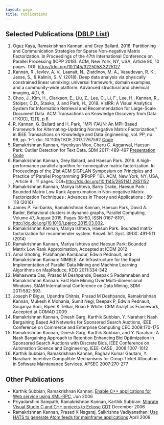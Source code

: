 ```yaml
---
layout: page
title: Publications
---
```


## Selected Publications ([DBLP List](https://dblp.uni-trier.de/pers/hd/k/Kannan:Ramakrishnan))

1. Oguz Kaya, Ramakrishnan Kannan, and Grey Ballard. 2018. Partitioning and Communication Strategies for Sparse Non-negative Matrix Factorization. In Proceedings of the 47th International Conference on Parallel Processing (ICPP 2018). ACM, New York, NY, USA, Article 90, 10 pages. DOI: https://doi.org/10.1145/3225058.3225127
2. Kannan, R., Ievlev, A. V., Laanait, N., Ziatdinov, M. A., Vasudevan, R. K., Jesse, S., & Kalinin, S. V. (2018). Deep data analysis via physically constrained linear unmixing: universal framework, domain examples, and a community-wide platform. Advanced structural and chemical imaging, 4(1), 6.
3. Choo, J., Kim, H., Clarkson, E., Liu, Z., Lee, C., Li, F., Lee, H., Kannan, R., Stolper, C.D., Stasko, J. and Park, H., 2018. VisIRR: A Visual Analytics System for Information Retrieval and Recommendation for Large-Scale Document Data. ACM Transactions on Knowledge Discovery from Data (TKDD), 12(1), p.8.
4. R. Kannan, G. Ballard and H. Park, "MPI-FAUN: An MPI-Based Framework for Alternating-Updating Nonnegative Matrix Factorization," in IEEE Transactions on Knowledge and Data Engineering, vol. PP, no. 99, pp. 1-1. doi: 10.1109/TKDE.2017.2767592 [Code](https://github.com/ramkikannan/planc)
5. Ramakrishnan Kannan, Hyenkyun Woo, Charu C. Aggarwal, Haesun Park: Outlier Detection for Text Data. SDM 2017: 489-497 [Presentation](files/outliernmf.pdf) [Code](https://github.com/ramkikannan/outliernmf)
6. Ramakrishnan Kannan, Grey Ballard, and Haesun Park. 2016. A high-performance parallel algorithm for nonnegative matrix factorization. In Proceedings of the 21st ACM SIGPLAN Symposium on Principles and Practice of Parallel Programming (PPoPP '16). ACM, New York, NY, USA, , Article 9 , 11 pages. DOI=http://dx.doi.org/10.1145/2851141.2851152  
7. Ramakrishnan Kannan, Mariya Ishteva, Barry Drake, Haesun Park : Bounded Matrix Low Rank Approximation in Non-negative Matrix Factorization Techniques : Advances in Theory and Applications : 89-118 (2016)
8. James P. Fairbanks, Ramakrishnan Kannan, Haesun Park, David A. Bader, Behavioral clusters in dynamic graphs, Parallel Computing, Volume 47, August 2015, Pages 38-50, ISSN 0167-8191, http://dx.doi.org/10.1016/j.parco.2015.03.002.
9. Ramakrishnan Kannan, Mariya Ishteva, Haesun Park: Bounded matrix factorization for recommender system. Knowl. Inf. Syst. 39(3): 491-511 (2014)
10. Ramakrishnan Kannan, Mariya Ishteva and Haesun Park: Bounded Matrix Low Rank Approximation, Accepted at ICDM 2012
11. Amol Ghoting, Prabhanjan Kambadur, Edwin Pednault, and Ramakrishnan Kannan:  NIMBLE: An Infrastructure for the Rapid Implementation of Parallel Data Mining and Machine Learning Algorithms on MapReduce, KDD 2011:334-342
12. Mahasweta Das, Prasad M Deshpande, Deepak S Padamnaban and Ramakrishnan Kannan: Fast Rule Mining Over Multi-dimensional Windows, SIAM International Conference on Data Mining, SDM 2011:582-593. 
13. Joseph P Bigus, Upendra Chitnis, Prasad M Deshpande, Ramakrishnan Kannan, Mukesh K Mohania, Sumit Negi, Deepak P, Edwin Pednault, Soujanya Soni, Bipen K Telkar, Brian F White: CRM Analytics Framework, Accepted at COMAD 2009
14. Ramakrishnan Kannan, Dinesh Garg, Karthik Subbian, Y. Narahari: Nash Bargaining Based Ad Networks for Sponsored Search Auctions,  IEEE Conference on Commerce and Enterprise Computing CEC 2009:170-175
15. Ramakrishnan Kannan, Dinesh Garg, Karthik Subbian, and Y. Narahari: A Nash Bargaining Approach to Retention Enhancing Bid Optimization in Sponsored Search Auctions with Discrete Bids, IEEE Conference on Automation Science and Engineering, IEEE-CASE , 2008:1007-1012
16. Karthik Subbian, Ramakrishnan Kannan, Raghav Kumar Gautam, Y. Narahari: Incentive Compatible Mechanisms for Group Ticket Allocation in Software Maintenance Services. APSEC 2007:270-277

## Other Publications

* Karthik Subbian, Ramakrishnan Kannan: [Enable C++ applications for Web service using XML-RPC](http://www.ibm.com/developerworks/webservices/library/ws-xml-rpc/), Jun 2006
* Priyadarshini Sampath, Ramakrishnan Kannan, Karthik Subbian: [Migrate Visual Studio C and C++ projects to Eclipse CDT](http://www-128.ibm.com/developerworks/library/os-ecl-vscdt/index.html) December 2006
* Ramakrishnan Kannan, Prasad K Nagaraj, Saikrishna Vadiyanathan: [Use HATS to generate Atom feeds for mainframe applications](http://www.ibm.com/developerworks/library/x-atommainframe/index.html) April 2008